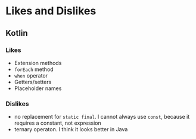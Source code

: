 # Likes and Dislikes

## Kotlin

### Likes

* Extension methods
* `forEach` method
* `when` operator
* Getters/setters
* Placeholder names

### Dislikes

* no replacement for `static final`. I cannot always use `const`, because it requires a constant, not expression
* ternary operaton. I think it looks better in Java
